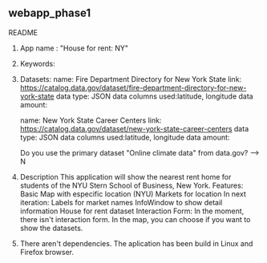 ## webapp_phase1


README

1. App name : "House for rent: NY"
2. Keywords: 
3. Datasets:
	name: Fire Department Directory for New York State
	link: https://catalog.data.gov/dataset/fire-department-directory-for-new-york-state
	data type: JSON
	data columns used:latitude, longitude
	data amount:

	name: New York State Career Centers 
	link: https://catalog.data.gov/dataset/new-york-state-career-centers
	data type: JSON
	data columns used:latitude, longitude
	data amount:
	
	Do you use the primary dataset "Online climate data" from data.gov? --> N
4. Description
	This application will show the nearest rent home for students of the NYU Stern School 
	of Business, New York. 
	Features:
		Basic Map with especific location (NYU) 
		Markets for location
	In next iteration:
		Labels for market names
		InfoWindow to show detail information
		House for rent dataset
	Interaction Form:
		In the moment, there isn't interaction form.
		In the map, you can choose if you want to show the datasets.

5. There aren't dependencies. The aplication has been build in Linux and Firefox browser.


